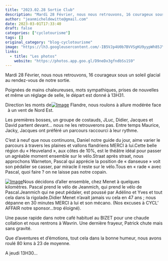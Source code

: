 ```yaml
---
title: "2023.02.28 Sortie Club"
description: "Mardi 28 Février, nous nous retrouvons, 16 courageux sous un soleil glacial au rendez-vous de notre sortie."
author: "jeanmicheldewitte@gmail.com"
date: 2023-03-01T17:33:40
draft: false
categories: ["cyclotourisme"]
tags: []
original_category: "blog-cyclotourisme"
image: "https://lh3.googleusercontent.com/-IB5VJp4U0b7BVVSgKU9yypWh85JY1BCn5Je7UDK8HsvLH8LOAwjY5t7RytCylS62LUx0oispFMSD7TWeq9hmWYNAqZjILaINACWFEeq7yRoVlKcwRf4wuHs0HmS1E1nh57ESWhE5s9BhzfXVP7Z026HuxG5hNRruvPzW9nd5cRNjUSewPi70hdmivAJgaN9sQB_7WEgwgMiO4-JF92J4AVLIZLossWj09IoFROmKWUEmq2cjToyWFYVF6SheTkJwjACjQSuL-TVutfeiWRdu3CV4-I_V9X8qb6jOhcTewUbLeNl3hCP_PtKFYaMw0YicTBVKCUqnpjkhFXlkJivdIfoYI17XWYQzjnsEdqjVrMeEHgTxW9ohBb-QvcpLYWeBo_NcmPNR0EO3YLbyw3GNQU07uAnXTEQEFwM-IgrdbhDaFpZzFzEBBNstNTykCW-pNJf2G7U1fJYEo18jtjQL0yC-S4Ab2iFp_dhq5lXpe-_j3O-EteUm3XyIC83tfGbcIX6iwI2w73JOz8SlqCgSxSsmuX1qiltfXFFJsPdotAx2Iyzre2X5uva-lFPR2x9PDoZkJDLn0GlTJ7v9RwPRPwCVSg9oRMrTI5W73FfnkMY-_rGhs2xg3OynYYP4zj-7Jzbuu84O4avH7BkHK2gxPXTvourxGtZ1q80qYGRFD3Aa_JtXVPWAFuEC5Apf8qph4-EBqDfCdh69REVlP5HXyBQ-p8R4KJT6ze3568HQArknaIv5yG2zz5DxyfWmywe5oWYFJkpTNDH4edyPgb88XSR-LZ3BU6WP0McbiZJJwMw0ATILoFY6CxYIhGNSwqEvmrKFMBoC8XeCKPnrnWPhuTEitSulBNNA4Q9qCI3SUilRSfufithW5w_QV8rgicyYkg02XGbIGkMW2aJT239bby2iVbrsCGZGsAV0gM1ssb2t8qhpWrlW4KQ7nmetn6fK1maA1gSOS-1tYom8s_mRHwEZJNv1E0hP5fN1ZZIYy7GxSznRbL7gvM=w1226-h919-no?authuser=1"
links:
  - title: "Les photos"
    website: "https://photos.app.goo.gl/D9neDx3gfndbSs1S9"
---
```


Mardi 28 Février, nous nous retrouvons, 16 courageux sous un soleil glacial au rendez-vous de notre sortie.

<!--more-->

Poignées de mains chaleureuses, mots sympathiques, prises de nouvelles et même un réglage de selle, le départ est donné à 13H31.

Direction les monts de[![Image](https://lh3.googleusercontent.com/pw/AMWts8C3Q6vkKthecllcu7CNsqdEatK2Ei6Q-lSbvljOVZ_SIn1VD_WdXmXMMS3awxHJsOVb0gEvJOtsm78s0AwvUbpSKE88Eobvk3HP3xVPWhBDyD2tv1bOPEZqjaL5Lth3N43671OjpE1m9l_lkrtnpT4j7Q=w1226-h919-no?authuser=1)](https://lh3.googleusercontent.com/pw/AMWts8C3Q6vkKthecllcu7CNsqdEatK2Ei6Q-lSbvljOVZ_SIn1VD_WdXmXMMS3awxHJsOVb0gEvJOtsm78s0AwvUbpSKE88Eobvk3HP3xVPWhBDyD2tv1bOPEZqjaL5Lth3N43671OjpE1m9l_lkrtnpT4j7Q=w1226-h919-no?authuser=1) Flandre, nous roulons à allure modérée face &nbsp;&nbsp;à un vent de Nord Est.

Les premières bosses, un groupe de costauds, JLuc, Didier, Jacques et David partent devant… nous ne les retrouverons pas. Entre temps Maurice, Jacky, Jacques ont préféré un parcours raccourci à leur rythme.

C’est à neuf que nous continuons, Daniel notre guide du jour, aime varier le parcours à travers les plaines et vallons flandriens MERCI à lui.Cette belle région du «&nbsp;Heuveland&nbsp;», aux côtes de 10%, est le théâtre idéal pour passer un agréable moment ensemble sur le vélo.Straat après straat, nous approchons Warneton, Pascal qui apprécie la position de «&nbsp;danseuse&nbsp;» voit son pédalier se casser, par miracle il reste sur le vélo.Tous en «&nbsp;rade «&nbsp;avec Pascal, quoi faire ? on ne laisse pas notre copain.

[![Image](https://lh3.googleusercontent.com/pw/AMWts8BfMvOqJ1zwzzo2hANiqzvQnK7TaB51vYhNKUupechmnl6xwSbZHPjdddsAkYwaT8K8IIuk7AxX9cGE_PMFSlr9TIBjPfLGFxOf7Hf3iegLQgGx8QvgPLd0K87TKCalGEXbdw8M6OKSftuVb_S8h2fzqA=w1226-h919-no?authuser=1)](https://lh3.googleusercontent.com/pw/AMWts8BfMvOqJ1zwzzo2hANiqzvQnK7TaB51vYhNKUupechmnl6xwSbZHPjdddsAkYwaT8K8IIuk7AxX9cGE_PMFSlr9TIBjPfLGFxOf7Hf3iegLQgGx8QvgPLd0K87TKCalGEXbdw8M6OKSftuVb_S8h2fzqA=w1226-h919-no?authuser=1)Nous décidons d’aller ensemble, chez Menet à quelques kilomètres. Pascal prend le vélo de Jeanmich, qui prend le vélo de Pascal.Jeanmich qui ne peut pédaler, est poussé par Adélino et Yves et tout cela dans la rigolade.Didier Menet n’avait jamais vu cela en 47 ans&nbsp;; nous dépanne en 30 minutes MERCI à lui et son mécano. (Nos excuses à CYCL’ AFFAIR notre sponsor…trop éloigné).

Une pause rapide dans notre café habituel au BIZET pour une chaude collation et nous rentrons à Wavrin. Une dernière frayeur, Patrick chute mais sans gravité.

Que d’aventures et d’émotions, tout cela dans la bonne humeur, nous avons roulé 80 kms à 23 de moyenne.

A jeudi 13H30…